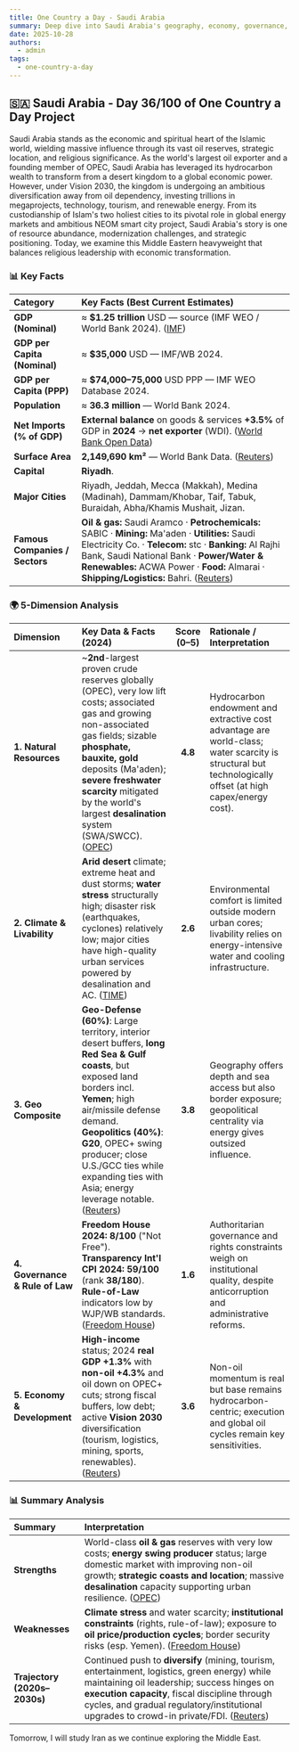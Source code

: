 ```yaml
---
title: One Country a Day - Saudi Arabia
summary: Deep dive into Saudi Arabia's geography, economy, governance, and strategic position using the 5-dimension framework
date: 2025-10-28
authors:
  - admin
tags:
  - one-country-a-day
---
```


## 🇸🇦 Saudi Arabia - Day 36/100 of One Country a Day Project

Saudi Arabia stands as the economic and spiritual heart of the Islamic world, wielding massive influence through its vast oil reserves, strategic location, and religious significance. As the world's largest oil exporter and a founding member of OPEC, Saudi Arabia has leveraged its hydrocarbon wealth to transform from a desert kingdom to a global economic power. However, under Vision 2030, the kingdom is undergoing an ambitious diversification away from oil dependency, investing trillions in megaprojects, technology, tourism, and renewable energy. From its custodianship of Islam's two holiest cities to its pivotal role in global energy markets and ambitious NEOM smart city project, Saudi Arabia's story is one of resource abundance, modernization challenges, and strategic positioning. Today, we examine this Middle Eastern heavyweight that balances religious leadership with economic transformation.

### 📊 Key Facts

| **Category**                   | **Key Facts (Best Current Estimates)**                                                                                                                                                                                                                                                                   |
| :----------------------------- | :------------------------------------------------------------------------------------------------------------------------------------------------------------------------------------------------------------------------------------------------------------------------------------------------------- |
| **GDP (Nominal)**              | ≈ **$1.25 trillion** USD — source (IMF WEO / World Bank 2024). ([IMF][1])                                                                                                                                                                                                                                |
| **GDP per Capita (Nominal)**   | ≈ **$35,000** USD — IMF/WB 2024.                                                                                                                                                                                                                                                                         |
| **GDP per Capita (PPP)**       | ≈ **$74,000–75,000** USD PPP — IMF WEO Database 2024.                                                                                                                                                                                                                                                    |
| **Population**                 | ≈ **36.3 million** — World Bank 2024.                                                                                                                                                                                                                                                                    |
| **Net Imports (% of GDP)**     | **External balance** on goods & services **+3.5%** of GDP in **2024** → **net exporter** (WDI). ([World Bank Open Data][2])                                                                                                                                                                              |
| **Surface Area**               | **2,149,690 km²** — World Bank Data. ([Reuters][3])                                                                                                                                                                                                                                                      |
| **Capital**                    | **Riyadh**.                                                                                                                                                                                                                                                                                              |
| **Major Cities**               | Riyadh, Jeddah, Mecca (Makkah), Medina (Madinah), Dammam/Khobar, Taif, Tabuk, Buraidah, Abha/Khamis Mushait, Jizan.                                                                                                                                                                                      |
| **Famous Companies / Sectors** | **Oil & gas:** Saudi Aramco · **Petrochemicals:** SABIC · **Mining:** Ma'aden · **Utilities:** Saudi Electricity Co. · **Telecom:** stc · **Banking:** Al Rajhi Bank, Saudi National Bank · **Power/Water & Renewables:** ACWA Power · **Food:** Almarai · **Shipping/Logistics:** Bahri. ([Reuters][4]) |

[1]: https://www.imf.org/external/datamapper/profile/SAU?utm_source=chatgpt.com "Saudi Arabia - IMF DataMapper"
[2]: https://data.worldbank.org/indicator/NE.RSB.GNFS.ZS?locations=SA&utm_source=chatgpt.com "External balance on goods and services (% of GDP)"
[3]: https://www.reuters.com/world/middle-east/saudi-arabia-sits-fence-over-brics-with-eye-vital-ties-with-us-2025-05-08/?utm_source=chatgpt.com "Saudi Arabia sits on fence over BRICS with eye on vital ties with US"
[4]: https://www.reuters.com/business/energy/saudi-aramco-oil-colossus-2024-05-30/?utm_source=chatgpt.com "Saudi Aramco: the oil colossus"

### 🌍 5-Dimension Analysis

| **Dimension**                   | **Key Data & Facts (2024)**                                                                                                                                                                                                                                                                                                   | **Score (0–5)** | **Rationale / Interpretation**                                                                                                                            |
| :------------------------------ | :---------------------------------------------------------------------------------------------------------------------------------------------------------------------------------------------------------------------------------------------------------------------------------------------------------------------------- | :-------------: | :-------------------------------------------------------------------------------------------------------------------------------------------------------- |
| **1. Natural Resources**        | ~**2nd**-largest proven crude reserves globally (OPEC), very low lift costs; associated gas and growing non-associated gas fields; sizable **phosphate, bauxite, gold** deposits (Ma'aden); **severe freshwater scarcity** mitigated by the world's largest **desalination** system (SWA/SWCC). ([OPEC][1])                   |     **4.8**     | Hydrocarbon endowment and extractive cost advantage are world-class; water scarcity is structural but technologically offset (at high capex/energy cost). |
| **2. Climate & Livability**     | **Arid desert** climate; extreme heat and dust storms; **water stress** structurally high; disaster risk (earthquakes, cyclones) relatively low; major cities have high-quality urban services powered by desalination and AC. ([TIME][2])                                                                                    |     **2.6**     | Environmental comfort is limited outside modern urban cores; livability relies on energy-intensive water and cooling infrastructure.                      |
| **3. Geo Composite**            | **Geo-Defense (60%)**: Large territory, interior desert buffers, **long Red Sea & Gulf coasts**, but exposed land borders incl. **Yemen**; high air/missile defense demand. **Geopolitics (40%)**: **G20**, OPEC+ swing producer; close U.S./GCC ties while expanding ties with Asia; energy leverage notable. ([Reuters][3]) |     **3.8**     | Geography offers depth and sea access but also border exposure; geopolitical centrality via energy gives outsized influence.                              |
| **4. Governance & Rule of Law** | **Freedom House 2024:** **8/100** ("Not Free"). **Transparency Int'l CPI 2024:** **59/100** (rank **38/180**). **Rule-of-Law** indicators low by WJP/WB standards. ([Freedom House][4])                                                                                                                                       |     **1.6**     | Authoritarian governance and rights constraints weigh on institutional quality, despite anticorruption and administrative reforms.                        |
| **5. Economy & Development**    | **High-income** status; 2024 **real GDP +1.3%** with **non-oil +4.3%** and oil down on OPEC+ cuts; strong fiscal buffers, low debt; active **Vision 2030** diversification (tourism, logistics, mining, sports, renewables). ([Reuters][3])                                                                                   |     **3.6**     | Non-oil momentum is real but base remains hydrocarbon-centric; execution and global oil cycles remain key sensitivities.                                  |

[1]: https://www.opec.org/assets/assetdb/asb-2024.pdf?utm_source=chatgpt.com "OPEC Annual Statistical Bulletin"
[2]: https://time.com/6556469/water-new-oil-gulf/?utm_source=chatgpt.com "Water Is the New Oil in the Gulf"
[3]: https://www.reuters.com/world/middle-east/saudi-arabia-gdp-grew-13-2024-govt-estimate-shows-2025-01-30/?utm_source=chatgpt.com "Saudi Arabia says GDP grew 1.3% in 2024, lifted by non oil sector"
[4]: https://freedomhouse.org/country/saudi-arabia/freedom-world/2024 "Saudi Arabia: Freedom in the World 2024 Country Report | Freedom House"

### 📊 Summary Analysis

| **Summary**                  | **Interpretation**                                                                                                                                                                                                                                                                            |
| :--------------------------- | :-------------------------------------------------------------------------------------------------------------------------------------------------------------------------------------------------------------------------------------------------------------------------------------------- |
| **Strengths**                | World-class **oil & gas** reserves with very low costs; **energy swing producer** status; large domestic market with improving non-oil growth; **strategic coasts and location**; massive **desalination** capacity supporting urban resilience. ([OPEC][1])                                  |
| **Weaknesses**               | **Climate stress** and water scarcity; **institutional constraints** (rights, rule-of-law); exposure to **oil price/production cycles**; border security risks (esp. Yemen). ([Freedom House][2])                                                                                             |
| **Trajectory (2020s–2030s)** | Continued push to **diversify** (mining, tourism, entertainment, logistics, green energy) while maintaining oil leadership; success hinges on **execution capacity**, fiscal discipline through cycles, and gradual regulatory/institutional upgrades to crowd-in private/FDI. ([Reuters][3]) |

[1]: https://www.opec.org/assets/assetdb/asb-2024.pdf?utm_source=chatgpt.com "OPEC Annual Statistical Bulletin"
[2]: https://freedomhouse.org/country/saudi-arabia/freedom-world/2024 "Saudi Arabia: Freedom in the World 2024 Country Report | Freedom House"
[3]: https://www.reuters.com/world/middle-east/saudi-arabia-gdp-grew-13-2024-govt-estimate-shows-2025-01-30/?utm_source=chatgpt.com "Saudi Arabia says GDP grew 1.3% in 2024, lifted by non oil sector"

Tomorrow, I will study Iran as we continue exploring the Middle East. 

